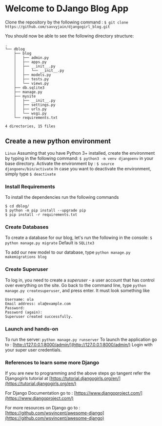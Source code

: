 # Welcome to DJango Blog App

Clone the repository by the following command :
`$ git clone https://github.com/savvyjain/djangogirl_blog.git`

You should now be able to see the following directory structure:
```
.
└── dblog
    ├── blog
    │   ├── admin.py
    │   ├── apps.py
    │   ├── __init__.py
    │   │   └── __init__.py
    │   ├── models.py
    │   ├── tests.py
    │   └── views.py
    ├── db.sqlite3
    ├── manage.py
    ├── mysite
    │   ├── __init__.py
    │   ├── settings.py
    │   ├── urls.py
    │   └── wsgi.py
    └── requirements.txt

4 directories, 15 files
```
## Create a new python environment 
`Linux` Assuming that you have Python 3+ installed, create the environment by typing in the following command: `$ python3 -m venv djangoenv` in your base directory.
Activate the environment by : `$ source djangoenv/bin/activate`
In case you want to deactivate the environment, simply type `$ deactivate`


### Install Requirements
To install the dependencies run the following commands
```
$ cd dblog/
$ python -m pip install --upgrade pip
$ pip install -r requirements.txt
```
### Create Databases
To create a database for our blog, let's run the following in the console: `$ python manage.py migrate` Default is `SQLite3`

To add our new model to our database, type `python manage.py makemigrations blog`

### Create Superuser
To log in, you need to create a _superuser_ - a user account that has control over everything on the site. Go back to the command line, type `python manage.py createsuperuser`, and press enter.
It must look something like
```
Username: ola
Email address: ola@example.com
Password:
Password (again):
Superuser created successfully.
```
### Launch and hands-on
To run the server: `python manage.py runserver`
To launch the application go to : [http://127.0.0.1:8000/admin/](http://127.0.0.1:8000/admin/)
Login with your super user credentials.

### References to learn some more Django
If you are new to programming and the above steps go tangent refer the Djangogirls tutorial at [https://tutorial.djangogirls.org/en/](https://tutorial.djangogirls.org/en/)

For Django Documentation go to : [https://www.djangoproject.com/](https://www.djangoproject.com/)

For more resources on Django go to : [https://github.com/wsvincent/awesome-django](https://github.com/wsvincent/awesome-django)
